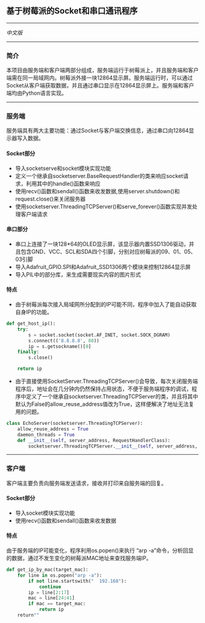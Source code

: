 
## **基于树莓派的Socket和串口通讯程序**
---
*中文版*

---

### **简介**

本项目由服务端和客户端两部分组成，服务端运行于树莓派上，并且服务端和客户端需在同一局域网内。树莓派外接一块12864显示屏。服务端运行时，可以通过Socket从客户端获取数据，并且通过串口显示在12864显示屏上。服务端和客户端均由Python语言实现。

---
### **服务端**

服务端具有两大主要功能：通过Socket与客户端交换信息，通过串口向12864显示器写入数据。

#### **Socket部分**

* 导入socketserve和socket模块实现功能
* 定义一个继承自socketserver.BaseRequestHandler的类来响应socket请求，利用其中的handle()函数来响应
* 使用recv()函数和sendall()函数来收发数据,使用server.shutdown()和request.close()来关闭服务器
* 使用socketserver.ThreadingTCPServer()和serve_forever()函数实现并发处理客户端请求

#### **串口部分**

* 串口上连接了一块128*64的OLED显示屏，该显示器内置SSD1306驱动，并且包含GND、VCC、SCL和SDA四个引脚，分别对应树莓派的09、01、05、03引脚
* 导入Adafruit_GPIO.SPI和Adafruit_SSD1306两个模块来控制12864显示屏
* 导入PIL中的部分库，来生成需要现实内容的图片形式

#### **特点**
* 由于树莓派每次接入局域网所分配到的IP可能不同，程序中加入了能自动获取自身IP的功能。

```python
def get_host_ip():
	try:
		s = socket.socket(socket.AF_INET, socket.SOCK_DGRAM)
		s.connect(('8.8.8.8', 80))
		ip = s.getsockname()[0]
	finally:
		s.close()

	return ip
```
* 由于直接使用SocketServer.ThreadingTCPServer()会导致，每次关闭服务端程序后，地址会在几分钟内仍然保持占用状态，不便于服务端程序的调试，程序中定义了一个继承自socketserver.ThreadingTCPServer的类，并且将其中默认为False的allow_reuse_address值改为True，这样便解决了地址无法复用的问题。

```python
class EchoServer(socketserver.ThreadingTCPServer):
	allow_reuse_address = True
	daemon_threads = True
	def __init__(self, server_address, RequestHandlerClass):
		socketserver.ThreadingTCPServer.__init__(self, server_address, RequestHandlerClass)
```
---

### **客户端**

客户端主要负责向服务端发送请求，接收并打印来自服务端的回复。

#### **Socket部分**

* 导入socket模块实现功能
* 使用recv()函数和sendall()函数来收发数据


#### **特点**

由于服务端的IP可能变化，程序利用os.popen()来执行 “arp -a”命令，分析回显的数据，通过不发生变化的树莓派MAC地址来查找服务端IP。
```python
def get_ip_by_mac(target_mac):
	for line in os.popen("arp -a"):
		if not line.startswith("  192.168"):
			continue
		ip = line[2:17]
		mac = line[24:41]
		if mac == target_mac:
			return ip
	return""
```

